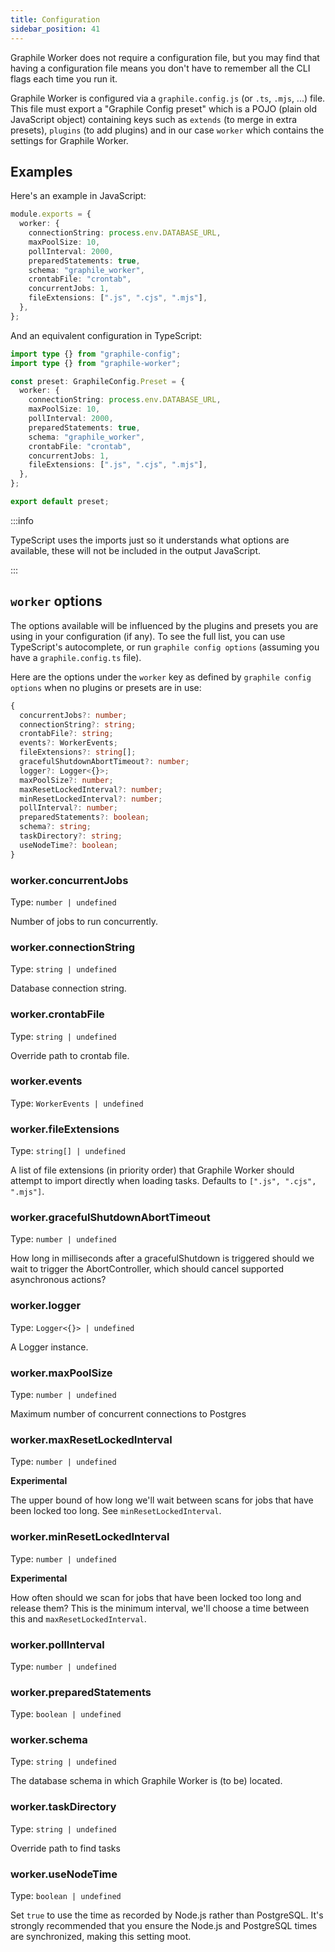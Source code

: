 ```yaml
---
title: Configuration
sidebar_position: 41
---
```


Graphile Worker does not require a configuration file, but you may find that
having a configuration file means you don't have to remember all the CLI flags
each time you run it.

Graphile Worker is configured via a `graphile.config.js` (or `.ts`, `.mjs`, ...)
file. This file must export a "Graphile Config preset" which is a POJO (plain
old JavaScript object) containing keys such as `extends` (to merge in extra
presets), `plugins` (to add plugins) and in our case `worker` which contains the
settings for Graphile Worker.

## Examples

Here's an example in JavaScript:

```ts title="graphile.config.js"
module.exports = {
  worker: {
    connectionString: process.env.DATABASE_URL,
    maxPoolSize: 10,
    pollInterval: 2000,
    preparedStatements: true,
    schema: "graphile_worker",
    crontabFile: "crontab",
    concurrentJobs: 1,
    fileExtensions: [".js", ".cjs", ".mjs"],
  },
};
```

And an equivalent configuration in TypeScript:

```ts title="graphile.config.ts"
import type {} from "graphile-config";
import type {} from "graphile-worker";

const preset: GraphileConfig.Preset = {
  worker: {
    connectionString: process.env.DATABASE_URL,
    maxPoolSize: 10,
    pollInterval: 2000,
    preparedStatements: true,
    schema: "graphile_worker",
    crontabFile: "crontab",
    concurrentJobs: 1,
    fileExtensions: [".js", ".cjs", ".mjs"],
  },
};

export default preset;
```

:::info

TypeScript uses the imports just so it understands what options are available,
these will not be included in the output JavaScript.

:::

## `worker` options

The options available will be influenced by the plugins and presets you are
using in your configuration (if any). To see the full list, you can use
TypeScript's autocomplete, or run `graphile config options` (assuming you have a
`graphile.config.ts` file).

Here are the options under the `worker` key as defined by
`graphile config options` when no plugins or presets are in use:

<!--BEGIN:OPTIONS-->

```ts
{
  concurrentJobs?: number;
  connectionString?: string;
  crontabFile?: string;
  events?: WorkerEvents;
  fileExtensions?: string[];
  gracefulShutdownAbortTimeout?: number;
  logger?: Logger<{}>;
  maxPoolSize?: number;
  maxResetLockedInterval?: number;
  minResetLockedInterval?: number;
  pollInterval?: number;
  preparedStatements?: boolean;
  schema?: string;
  taskDirectory?: string;
  useNodeTime?: boolean;
}
```

### worker.concurrentJobs

Type: `number | undefined`

Number of jobs to run concurrently.

### worker.connectionString

Type: `string | undefined`

Database connection string.

### worker.crontabFile

Type: `string | undefined`

Override path to crontab file.

### worker.events

Type: `WorkerEvents | undefined`

### worker.fileExtensions

Type: `string[] | undefined`

A list of file extensions (in priority order) that Graphile Worker should
attempt to import directly when loading tasks. Defaults to
`[".js", ".cjs", ".mjs"]`.

### worker.gracefulShutdownAbortTimeout

Type: `number | undefined`

How long in milliseconds after a gracefulShutdown is triggered should we wait to
trigger the AbortController, which should cancel supported asynchronous actions?

### worker.logger

Type: `Logger<{}> | undefined`

A Logger instance.

### worker.maxPoolSize

Type: `number | undefined`

Maximum number of concurrent connections to Postgres

### worker.maxResetLockedInterval

Type: `number | undefined`

**Experimental**

The upper bound of how long we'll wait between scans for jobs that have been
locked too long. See `minResetLockedInterval`.

### worker.minResetLockedInterval

Type: `number | undefined`

**Experimental**

How often should we scan for jobs that have been locked too long and release
them? This is the minimum interval, we'll choose a time between this and
`maxResetLockedInterval`.

### worker.pollInterval

Type: `number | undefined`

### worker.preparedStatements

Type: `boolean | undefined`

### worker.schema

Type: `string | undefined`

The database schema in which Graphile Worker is (to be) located.

### worker.taskDirectory

Type: `string | undefined`

Override path to find tasks

### worker.useNodeTime

Type: `boolean | undefined`

Set `true` to use the time as recorded by Node.js rather than PostgreSQL. It's
strongly recommended that you ensure the Node.js and PostgreSQL times are
synchronized, making this setting moot.

<!--END:OPTIONS-->
